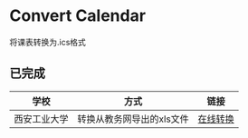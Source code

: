 # Convert Calendar
将课表转换为.ics格式

## 已完成

 学校 | 方式 | 链接
 ---|---|---
 西安工业大学 | 转换从教务网导出的xls文件 | [在线转换](xatu) 
